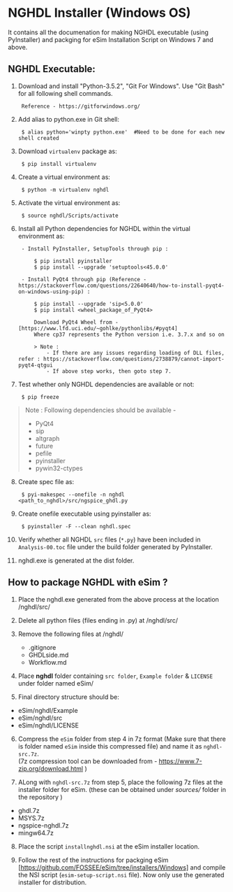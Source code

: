 NGHDL Installer (Windows OS)
====


It contains all the documenation for making NGHDL executable (using PyInstaller) and packging for eSim Installation Script on Windows 7 and above.


## NGHDL Executable:

1. Download and install "Python-3.5.2", "Git For Windows". Use "Git Bash" for all following shell commands.
		
		Reference - https://gitforwindows.org/

2. Add alias to python.exe in Git shell:

		$ alias python='winpty python.exe'	#Need to be done for each new shell created

3. Download `virtualenv` package as:

	    $ pip install virtualenv

4. Create a virtual environment as:

		$ python -m virtualenv nghdl

5. Activate the virtual environment as:
	
		$ source nghdl/Scripts/activate

6. Install all Python dependencies for NGHDL within the virtual environment as:
		
		- Install PyInstaller, SetupTools through pip :

			$ pip install pyinstaller
			$ pip install --upgrade 'setuptools<45.0.0'
		
		- Install PyQt4 through pip (Reference - https://stackoverflow.com/questions/22640640/how-to-install-pyqt4-on-windows-using-pip) :
			
			$ pip install --upgrade 'sip<5.0.0'
			$ pip install <wheel_package_of_PyQt4>
			
			Download PyQt4 Wheel from - [https://www.lfd.uci.edu/~gohlke/pythonlibs/#pyqt4]
			Where cp37 represents the Python version i.e. 3.7.x and so on

			> Note : 
				- If there are any issues regarding loading of DLL files, refer : https://stackoverflow.com/questions/2738879/cannot-import-pyqt4-qtgui
				- If above step works, then goto step 7.

7. Test whether only NGHDL dependencies are available or not:

		$ pip freeze

> Note : Following dependencies should be available -
>	- PyQt4
>	- sip
>	- altgraph
>	- future
>	- pefile
>	- pyinstaller
>	- pywin32-ctypes


8. Create spec file as:

		$ pyi-makespec --onefile -n nghdl <path_to_nghdl>/src/ngspice_ghdl.py

9. Create onefile executable using pyinstaller as:
		
		$ pyinstaller -F --clean nghdl.spec

10. Verify whether all NGHDL `src` files (`*.py`) have been included in `Analysis-00.toc` file under the build folder generated by PyInstaller.
11. nghdl.exe is generated at the dist folder.



## How to package NGHDL with eSim ?

1. Place the nghdl.exe generated from the above process at the location /nghdl/src/

2. Delete all python files (files ending in .py) at /nghdl/src/

3. Remove the following files at /nghdl/
    - .gitignore
    - GHDLside.md
    - Workflow.md

4. Place **nghdl** folder containing `src folder`, `Example folder` & `LICENSE` under folder named eSim/

5. Final directory structure should be: 
- eSim/nghdl/Example
- eSim/nghdl/src 
- eSim/nghdl/LICENSE 

6. Compress the `eSim` folder from step 4 in 7z format (Make sure that there is folder named `eSim` inside this compressed file) and name it as `nghdl-src.7z`.\
(7z compression tool can be downloaded from - https://www.7-zip.org/download.html )

7. ALong with `nghdl-src.7z` from step 5, place the following 7z files at the installer folder for eSim.
(these can be obtained under *sources/* folder in the repository )
- ghdl.7z
- MSYS.7z
- ngspice-nghdl.7z
- mingw64.7z

8.  Place the script `installnghdl.nsi` at the eSim installer location.

9. Follow the rest of the instructions for packging eSim [https://github.com/FOSSEE/eSim/tree/installers/Windows] and compile the NSI script (`esim-setup-script.nsi` file). Now only use the generated installer for distribution.
